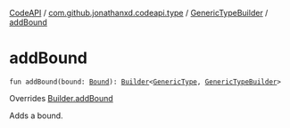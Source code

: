 [CodeAPI](../../index.md) / [com.github.jonathanxd.codeapi.type](../index.md) / [GenericTypeBuilder](index.md) / [addBound](.)

# addBound

`fun addBound(bound: `[`Bound`](../-generic-type/-bound/index.md)`): `[`Builder`](../-generic-type/-builder/index.md)`<`[`GenericType`](../-generic-type/index.md)`, `[`GenericTypeBuilder`](index.md)`>`

Overrides [Builder.addBound](../-generic-type/-builder/add-bound.md)

Adds a bound.

